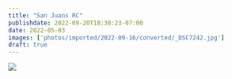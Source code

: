 ```yaml
---
title: "San Juans RC"
publishdate: 2022-09-20T18:30:23-07:00
date: 2022-05-03
images: ['photos/imported/2022-09-16/converted/_DSC7242.jpg']
draft: true
---
```


![](photos/imported/2022-05-31/converted/DSC05839.jpg)